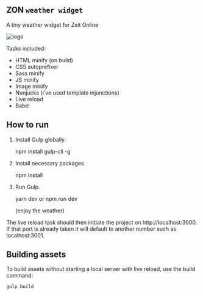 ## ZON `weather widget`

A tiny weather widget for Zeit Online

![logo](http://bannermann6.com/projects/zon/weather-widget/zon_widget.png)

Tasks included:

- HTML minify (on build)
- CSS autoprefixer
- Sass minify
- JS minify
- Image minify
- Nunjucks (i've used template injunctions)
- Live reload
- Babel

## How to run
1. Install Gulp globally.

    npm install gulp-cli -g

2. Install necessary packages

    npm install

3. Run Gulp.

    yarn dev
    or
    npm run dev
    
    (enjoy the weather)

The live reload task should then initiate the project on http://localhost:3000. 
If that port is already taken it will default to another number such as localhost:3001.

## Building assets

To build assets without starting a local server with live reload, use the build command:

    gulp build

